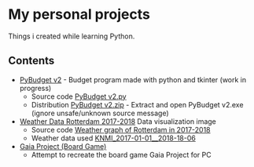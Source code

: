 # My personal projects

Things i created while learning Python.


## Contents

* [PyBudget v2](PyBudget) - Budget program made with python and tkinter (work in progress)
  - Source code [PyBudget v2.py](PyBudget/PyBudget%20v2.py)
  - Distribution [PyBudget v2.zip](PyBudget/PyBudget%20v2.zip) - Extract and open PyBudget v2.exe (ignore unsafe/unknown source message)
* [Weather Data Rotterdam 2017-2018](Data%20visualization/rotterdam_weer_2017-2018.png) Data visualization image
  - Source code [Weather graph of Rotterdam in 2017-2018](Data%20visualization/rotterdam_weerdata.py)
  - Weather data used [KNMI_2017-01-01__2018-18-06](Data%20visualization/KNMI_2017-01-01__2018-18-06.csv)
* [Gaia Project (Board Game)](https://github.com/Seawolf159/Gaia-Project)
  - Attempt to recreate the board game Gaia Project for PC

